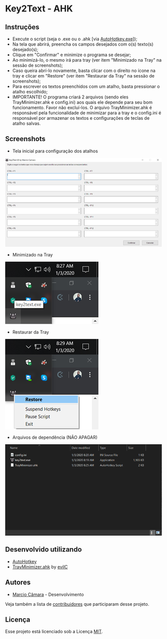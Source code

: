 # Key2Text - AHK

## Instruções

- Execute o script (seja o .exe ou o .ahk [via [AutoHotkey.exe](https://www.autohotkey.com/download/ahk-install.exe)]);
- Na tela que abrirá, preencha os campos desejados com o(s) texto(s) desejado(s);
- Clique em "Confirmar" e minimize o programa se desejar;
- Ao minimizá-lo, o mesmo irá para tray (ver item "Minimizado na Tray" na sessão de screenshots);
- Caso queira abrí-lo novamente, basta clicar com o direito no ícone na tray e clicar em "Restore" (ver item "Restaurar da Tray" na sessão de screenshots);
- Para escrever os textos preenchidos com um atalho, basta pressionar o atalho escolhido;
- IMPORTANTE! O programa criará 2 arquivos (sendo eles TrayMinimizer.ahk e config.ini) aos quais ele depende para seu bom funcionamento. Favor não excluí-los. O arquivo TrayMinimizer.ahk é responsável pela funcionalidade de minimizar para a tray e o config.ini é responsável por armazenar os textos e configurações de teclas de atalho salvas.

## Screenshots

- Tela inicial para configuração dos atalhos

![Iniciar](https://github.com/MarcioCamara/key2text-ahk/blob/master/___screenshots/initial_screen.png?raw=true)

- Minimizado na Tray

![Minimizado na Tray](https://github.com/MarcioCamara/key2text-ahk/blob/master/___screenshots/minimized.png?raw=true)

- Restaurar da Tray

![Restaurar da Tray](https://github.com/MarcioCamara/key2text-ahk/blob/master/___screenshots/restore.png?raw=true)

- Arquivos de dependência (NÃO APAGAR)

![Arquivos de dependência (NÃO APAGAR)](https://github.com/MarcioCamara/key2text-ahk/blob/master/___screenshots/dependencies.png?raw=true)

## Desenvolvido utilizando

- [AutoHotkey](https://www.autohotkey.com/)
- [TrayMinimizer.ahk](https://www.autohotkey.com/boards/viewtopic.php?t=44989) by [evilC](https://github.com/evilC)

## Autores

- [Marcio Câmara](https://marciocamara.github.io) - Desenvolvimento

Veja também a lista de [contribuidores](https://github.com/MarcioCamara/key2text-ahk/graphs/contributors) que participaram desse projeto.

## Licença

Esse projeto está licenciado sob a Licença [MIT](https://github.com/MarcioCamara/key2text-ahk/blob/master/LICENSE).
